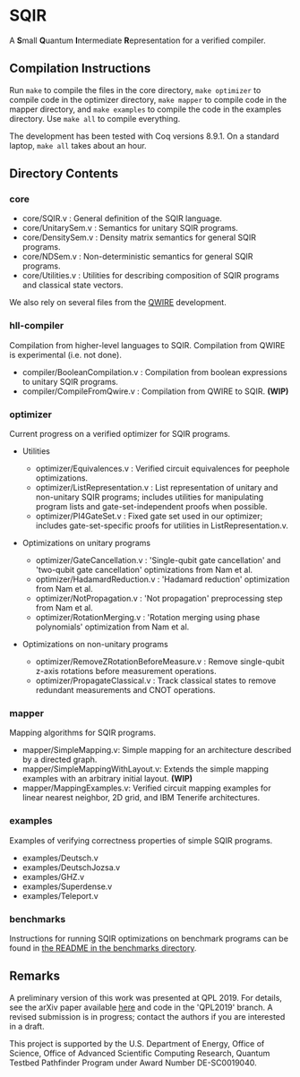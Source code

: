 # SQIR
A **S**mall **Q**uantum **I**ntermediate **R**epresentation for a verified compiler.

## Compilation Instructions

Run `make` to compile the files in the core directory, `make optimizer` to compile code in the optimizer directory, `make mapper` to compile code in the mapper directory, and `make examples` to compile the code in the examples directory. Use `make all` to compile everything.

The development has been tested with Coq versions 8.9.1. On a standard laptop, `make all` takes about an hour.

## Directory Contents

### core

- core/SQIR.v : General definition of the SQIR language.
- core/UnitarySem.v : Semantics for unitary SQIR programs.
- core/DensitySem.v : Density matrix semantics for general SQIR programs.
- core/NDSem.v : Non-deterministic semantics for general SQIR programs.
- core/Utilities.v : Utilities for describing composition of SQIR programs and classical state vectors.

We also rely on several files from the [QWIRE](https://github.com/inQWIRE/QWIRE) development.

### hll-compiler

Compilation from higher-level languages to SQIR. Compilation from QWIRE is experimental (i.e. not done).

- compiler/BooleanCompilation.v : Compilation from boolean expressions to unitary SQIR programs.
- compiler/CompileFromQwire.v : Compilation from QWIRE to SQIR. **(WIP)**

### optimizer

Current progress on a verified optimizer for SQIR programs.

- Utilities
  - optimizer/Equivalences.v : Verified circuit equivalences for peephole optimizations.
  - optimizer/ListRepresentation.v : List representation of unitary and non-unitary SQIR programs; includes utilities for manipulating program lists and gate-set-independent proofs when possible.
  - optimizer/PI4GateSet.v : Fixed gate set used in our optimizer; includes gate-set-specific proofs for utilities in ListRepresentation.v.

- Optimizations on unitary programs
  - optimizer/GateCancellation.v : 'Single-qubit gate cancellation' and 'two-qubit gate cancellation' optimizations from Nam et al.
  - optimizer/HadamardReduction.v : 'Hadamard reduction' optimization from Nam et al.
  - optimizer/NotPropagation.v : 'Not propagation' preprocessing step from Nam et al.
  - optimizer/RotationMerging.v : 'Rotation merging using phase polynomials' optimization from Nam et al.

- Optimizations on non-unitary programs
  - optimizer/RemoveZRotationBeforeMeasure.v : Remove single-qubit z-axis rotations before measurement operations.
  - optimizer/PropagateClassical.v : Track classical states to remove redundant measurements and CNOT operations.

### mapper

Mapping algorithms for SQIR programs.

- mapper/SimpleMapping.v: Simple mapping for an architecture described by a directed graph.
- mapper/SimpleMappingWithLayout.v: Extends the simple mapping examples with an arbitrary initial layout. **(WIP)**
- mapper/MappingExamples.v: Verified circuit mapping examples for linear nearest neighbor, 2D grid, and IBM Tenerife architectures.

### examples

Examples of verifying correctness properties of simple SQIR programs.

- examples/Deutsch.v    
- examples/DeutschJozsa.v
- examples/GHZ.v
- examples/Superdense.v
- examples/Teleport.v  

### benchmarks

Instructions for running SQIR optimizations on benchmark programs can be found in [the README in the benchmarks directory](benchmarks/README.md).

## Remarks

A preliminary version of this work was presented at QPL 2019. For details, see the arXiv paper available [here](https://arxiv.org/pdf/1904.06319.pdf) and code in the 'QPL2019' branch.
A revised submission is in progress; contact the authors if you are interested in a draft.

This project is supported by the U.S. Department of Energy, Office of Science, Office of Advanced Scientific Computing Research, Quantum Testbed Pathfinder Program under Award Number DE-SC0019040.
